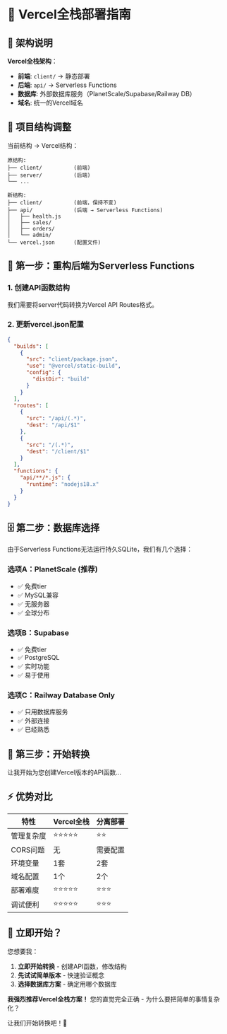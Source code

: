 # 🚀 Vercel全栈部署指南

## 🎯 架构说明

**Vercel全栈架构**：
- **前端**: `client/` → 静态部署
- **后端**: `api/` → Serverless Functions
- **数据库**: 外部数据库服务（PlanetScale/Supabase/Railway DB）
- **域名**: 统一的Vercel域名

## 📁 项目结构调整

当前结构 → Vercel结构：
```
原结构:
├── client/          (前端)
├── server/          (后端)
└── ...

新结构:
├── client/          (前端，保持不变)
├── api/             (后端 → Serverless Functions)
│   ├── health.js
│   ├── sales/
│   ├── orders/
│   └── admin/
└── vercel.json      (配置文件)
```

## 🔧 第一步：重构后端为Serverless Functions

### 1. 创建API函数结构

我们需要将server代码转换为Vercel API Routes格式。

### 2. 更新vercel.json配置

```json
{
  "builds": [
    {
      "src": "client/package.json",
      "use": "@vercel/static-build",
      "config": {
        "distDir": "build"
      }
    }
  ],
  "routes": [
    {
      "src": "/api/(.*)",
      "dest": "/api/$1"
    },
    {
      "src": "/(.*)",
      "dest": "/client/$1"
    }
  ],
  "functions": {
    "api/**/*.js": {
      "runtime": "nodejs18.x"
    }
  }
}
```

## 🗄️ 第二步：数据库选择

由于Serverless Functions无法运行持久SQLite，我们有几个选择：

### 选项A：PlanetScale (推荐)
- ✅ 免费tier
- ✅ MySQL兼容
- ✅ 无服务器
- ✅ 全球分布

### 选项B：Supabase
- ✅ 免费tier
- ✅ PostgreSQL
- ✅ 实时功能
- ✅ 易于使用

### 选项C：Railway Database Only
- ✅ 只用数据库服务
- ✅ 外部连接
- ✅ 已经熟悉

## 🚀 第三步：开始转换

让我开始为您创建Vercel版本的API函数...

## ⚡ 优势对比

| 特性 | Vercel全栈 | 分离部署 |
|------|------------|----------|
| 管理复杂度 | ⭐⭐⭐⭐⭐ | ⭐⭐ |
| CORS问题 | 无 | 需要配置 |
| 环境变量 | 1套 | 2套 |
| 域名配置 | 1个 | 2个 |
| 部署难度 | ⭐⭐⭐⭐⭐ | ⭐⭐⭐ |
| 调试便利 | ⭐⭐⭐⭐⭐ | ⭐⭐⭐ |

## 🎯 立即开始？

您想要我：
1. **立即开始转换** - 创建API函数，修改结构
2. **先试试简单版本** - 快速验证概念
3. **选择数据库方案** - 确定用哪个数据库

**我强烈推荐Vercel全栈方案！** 您的直觉完全正确 - 为什么要把简单的事情复杂化？

让我们开始转换吧！🚀 